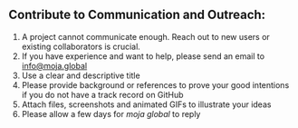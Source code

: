 ## Contribute to Communication and Outreach:  

1. A project cannot communicate enough. Reach out to new users or existing collaborators is crucial.
1. If you have experience and want to help, please send an email to info@moja.global 
1. Use a clear and descriptive title
1. Please provide background or references to prove your good intentions if you do not have a track record on GitHub
1. Attach files, screenshots and animated GIFs to illustrate your ideas
1. Please allow a few days for *moja global* to reply
 
